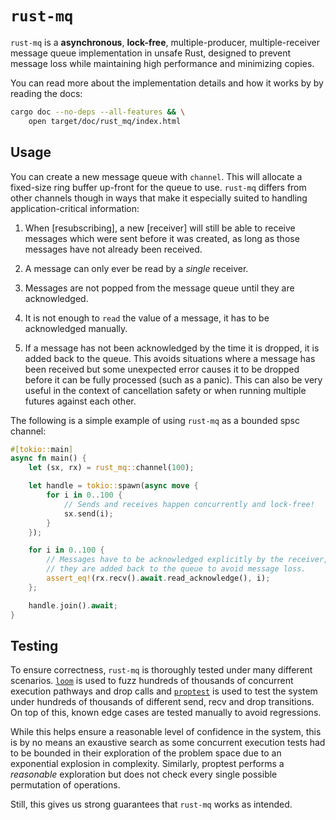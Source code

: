 # `rust-mq`

`rust-mq` is a **asynchronous**, **lock-free**, multiple-producer, multiple-receiver message queue 
implementation in unsafe Rust, designed to prevent message loss while maintaining high
performance and minimizing copies.

You can read more about the implementation details and how it works by by reading the docs:

```bash
cargo doc --no-deps --all-features && \
    open target/doc/rust_mq/index.html
```

## Usage

You can create a new message queue with `channel`. This will allocate a fixed-size ring buffer
up-front for the queue to use. `rust-mq` differs from other channels though in ways that make
it especially suited to handling application-critical information:

1. When [resubscribing], a new [receiver] will still be able to receive messages which were sent
   before it was created, as long as those messages have not already been received.

2. A message can only ever be read by a _single_ receiver.

3. Messages are not popped from the message queue until they are acknowledged.

4. It is not enough to `read` the value of a message, it has to be acknowledged manually.

5. If a message has not been acknowledged by the time it is dropped, it is added back to the
   queue. This avoids situations where a message has been received but some unexpected error
   causes it to be dropped before it can be fully processed (such as a panic). This can also be
   very useful in the context of cancellation safety or when running multiple futures against
   each other.

The following is a simple example of using `rust-mq` as a bounded spsc channel:

```rust
#[tokio::main]
async fn main() {
    let (sx, rx) = rust_mq::channel(100);

    let handle = tokio::spawn(async move {
        for i in 0..100 {
            // Sends and receives happen concurrently and lock-free!
            sx.send(i);
        }
    });

    for i in 0..100 {
        // Messages have to be acknowledged explicitly by the receiver, else
        // they are added back to the queue to avoid message loss.
        assert_eq!(rx.recv().await.read_acknowledge(), i);
    };

    handle.join().await;
}
```

## Testing
 
To ensure correctness, `rust-mq` is thoroughly tested under many different scenarios. [`loom`]
is used to fuzz hundreds of thousands of concurrent execution pathways and drop calls and
[`proptest`] is used to test the system under hundreds of thousands of different send, recv and
drop transitions. On top of this, known edge cases are tested manually to avoid regressions.
 
While this helps ensure a reasonable level of confidence in the system, this is by no means an
exaustive search as some concurrent execution tests had to be bounded in their exploration of
the problem space due to an exponential explosion in complexity. Similarly, proptest performs
a _reasonable_ exploration but does not check every single possible permutation of operations.
 
Still, this gives us strong guarantees that `rust-mq` works as intended.

[`loom`]: https://github.com/tokio-rs/loom 
[`proptest`]: https://github.com/proptest-rs/proptest
